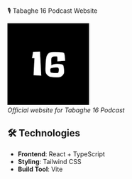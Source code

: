  🎙️ Tabaghe 16 Podcast Website

![Project Banner](src/assets/16.png)  
*Official website for Tabaghe 16 Podcast*

## 🛠️ Technologies
- **Frontend**: React + TypeScript
- **Styling**: Tailwind CSS
- **Build Tool**: Vite

